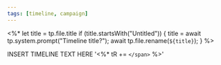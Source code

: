 ```yaml
---
tags: [timeline, campaign]
---
```

<%* 
	let title = tp.file.title 
	if (title.startsWith("Untitled")) { 
		title = await tp.system.prompt("Timeline title?"); 
		await tp.file.rename(`${title}`); 
	} 
%> 

<span 
	  class='ob-timelines' 
	  data-date='2000-10-10-00' 
	  data-title='<%* tR += `${title}` %>' 
	  data-class='orange' 
	  data-type='range' 
	  data-end='2000-10-20-00'> 
	INSERT TIMELINE TEXT HERE
'<%* tR += `</span>` %>'